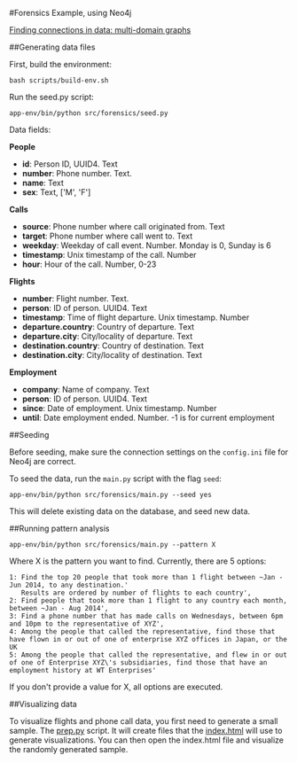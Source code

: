 #Forensics Example, using Neo4j

[Finding connections in data: multi-domain graphs](https://thinkingthread.com/connecting-data-with-multi-domain-graphs/)

##Generating data files

First, build the environment:

```
bash scripts/build-env.sh
```

Run the seed.py script: 

```
app-env/bin/python src/forensics/seed.py
```

Data fields:

**People**

  - **id**: Person ID, UUID4. Text
  - **number**: Phone number. Text.
  - **name**: Text
  - **sex**: Text, ['M', 'F']

**Calls**

  - **source**: Phone number where call originated from. Text
  - **target**: Phone number where call went to. Text
  - **weekday**: Weekday of call event. Number. Monday is 0, Sunday is 6
  - **timestamp**: Unix timestamp of the call. Number
  - **hour**: Hour of the call. Number, 0-23

**Flights**

  - **number**: Flight number. Text.
  - **person**: ID of person. UUID4. Text
  - **timestamp**: Time of flight departure. Unix timestamp. Number
  - **departure.country**: Country of departure. Text
  - **departure.city**: City/locality of departure. Text
  - **destination.country**: Country of destination. Text
  - **destination.city**: City/locality of destination. Text

**Employment**

  - **company**: Name of company. Text
  - **person**: ID of person. UUID4. Text
  - **since**: Date of employment. Unix timestamp. Number
  - **until**: Date employment ended. Number. -1 is for current employment

##Seeding

Before seeding, make sure the connection settings on the `config.ini` file for Neo4j are correct.

To seed the data, run the `main.py` script with the flag `seed`:

```
app-env/bin/python src/forensics/main.py --seed yes 
```

This will delete existing data on the database, and seed new data.

##Running pattern analysis

```
app-env/bin/python src/forensics/main.py --pattern X
```

Where X is the pattern you want to find. Currently, there are 5 options:

    1: Find the top 20 people that took more than 1 flight between ~Jan - Jun 2014, to any destination.'
       Results are ordered by number of flights to each country',
    2: Find people that took more than 1 flight to any country each month, between ~Jan - Aug 2014',
    3: Find a phone number that has made calls on Wednesdays, between 6pm and 10pm to the representative of XYZ',
    4: Among the people that called the representative, find those that have flown in or out of one of enterprise XYZ offices in Japan, or the UK
    5: Among the people that called the representative, and flew in or out of one of Enterprise XYZ\'s subsidiaries, find those that have an employment history at WT Enterprises'
    
If you don't provide a value for X, all options are executed.


##Visualizing data

To visualize flights and phone call data, you first need to generate a small sample. 
The [prep.py](src/html/prep.py) script. It will create files that the [index.html](src/html/index.html) will use to generate
visualizations. You can then open the index.html file and visualize the randomly generated sample.
